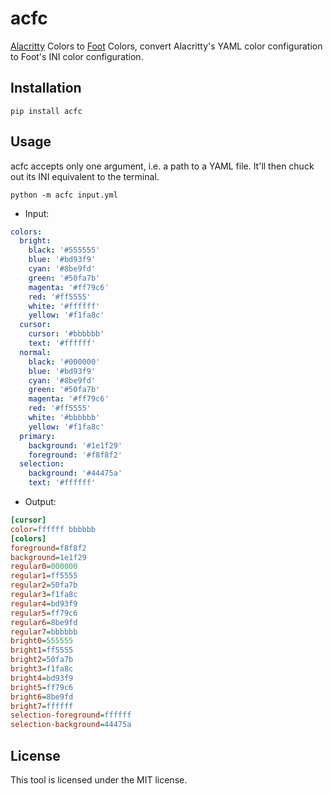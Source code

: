 # acfc

[Alacritty](https://github.com/alacritty/alacritty) Colors to
[Foot](https://codeberg.org/dnkl/foot) Colors, convert Alacritty's YAML color
configuration to Foot's INI color configuration.

## Installation

```
pip install acfc
```

## Usage

acfc accepts only one argument, i.e. a path to a YAML file. It'll then chuck out
its INI equivalent to the terminal.

```
python -m acfc input.yml
```

- Input:
```yaml
colors:
  bright:
    black: '#555555'
    blue: '#bd93f9'
    cyan: '#8be9fd'
    green: '#50fa7b'
    magenta: '#ff79c6'
    red: '#ff5555'
    white: '#ffffff'
    yellow: '#f1fa8c'
  cursor:
    cursor: '#bbbbbb'
    text: '#ffffff'
  normal:
    black: '#000000'
    blue: '#bd93f9'
    cyan: '#8be9fd'
    green: '#50fa7b'
    magenta: '#ff79c6'
    red: '#ff5555'
    white: '#bbbbbb'
    yellow: '#f1fa8c'
  primary:
    background: '#1e1f29'
    foreground: '#f8f8f2'
  selection:
    background: '#44475a'
    text: '#ffffff'
```

- Output:
```ini
[cursor]
color=ffffff bbbbbb
[colors]
foreground=f8f8f2
background=1e1f29
regular0=000000
regular1=ff5555
regular2=50fa7b
regular3=f1fa8c
regular4=bd93f9
regular5=ff79c6
regular6=8be9fd
regular7=bbbbbb
bright0=555555
bright1=ff5555
bright2=50fa7b
bright3=f1fa8c
bright4=bd93f9
bright5=ff79c6
bright6=8be9fd
bright7=ffffff
selection-foreground=ffffff
selection-background=44475a
```

## License

This tool is licensed under the MIT license.
